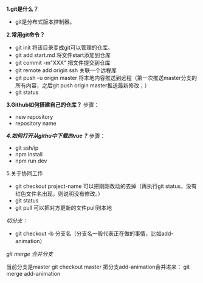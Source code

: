 **1.git是什么？**

- git是分布式版本控制器。

**2.常用git命令？**

- git init 将该目录变成git可以管理的仓库。
- git add start.md 将文件start添加到仓库
- git commit -m"XXX" 把文件提交到仓库
- git remote add origin ssh  关联一个远程库
- git push -u origin master 将本地内容推送到远程（第一次推送master分支的所有内容，之后git push origin master推送最新修改；）
- git status

**3.Github如何搭建自己的仓库？**
步骤：
- new repository
- repository name

***4.如何打开从githu中下载的vue？***
步骤：
- git ssh/ip
- npm install
- npm run dev

5.关于协同工作
- git checkout project-name  可以把刚刚改动的去掉（再执行git status，没有红色文件名出现，则说明没有修改。）
- git status 
- git pull 可以把对方更新的文件pull到本地

*切分支：*
- git checkout -b 分支名（分支名一般代表正在做的事情，比如add-animation）

*git merge 合并分支*

当前分支是master
git checkout master 
把分支add-animation合并进来：
git merge add-animation